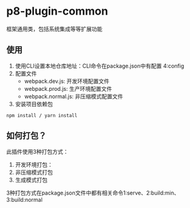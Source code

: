 # p8-plugin-common

框架通用类，包括系统集成等等扩展功能

## 使用
1. 使用CLI设置本地仓库地址：CLI命令在package.json中有配置 4:config
2. 配置文件
    - webpack.dev.js: 开发环境配置文件
    - webpack.prod.js: 生产环境配置文件
    - webpack.normal.js: 非压缩模式配置文件
3. 安装项目依赖包
```
npm install / yarn install
```


## 如何打包？

此插件使用3种打包方式：
1. 开发环境打包：
2. 非压缩模式打包
3. 生成模式打包

3种打包方式在package.json文件中都有相关命令1:serve、2:build:min、3:build:normal

